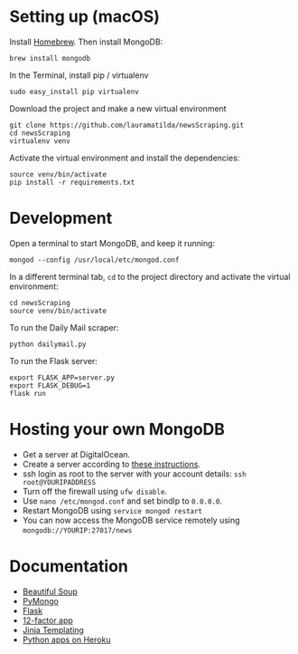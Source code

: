 # Setting up (macOS)

Install [Homebrew](https://brew.sh/). Then install MongoDB:

    brew install mongodb

In the Terminal, install pip / virtualenv

    sudo easy_install pip virtualenv

Download the project and make a new virtual environment

    git clone https://github.com/lauramatilda/newsScraping.git
    cd newsScraping
    virtualenv venv

Activate the virtual environment and install the dependencies:

    source venv/bin/activate
    pip install -r requirements.txt

# Development

Open a terminal to start MongoDB, and keep it running:

    mongod --config /usr/local/etc/mongod.conf

In a different terminal tab, `cd` to the project directory and activate the virtual environment:

    cd newsScraping
    source venv/bin/activate

To run the Daily Mail scraper:

    python dailymail.py

To run the Flask server:

    export FLASK_APP=server.py
    export FLASK_DEBUG=1
    flask run

# Hosting your own MongoDB

* Get a server at DigitalOcean.
* Create a server according to [these instructions](https://www.digitalocean.com/community/tutorials/how-to-use-the-mongodb-one-click-application).
* ssh login as root to the server with your account details: `ssh root@YOURIPADDRESS`
* Turn off the firewall using `ufw disable`.
* Use `nano /etc/mongod.conf` and set bindIp to `0.0.0.0`.
* Restart MongoDB using `service mongod restart`
* You can now access the MongoDB service remotely using `mongodb://YOURIP:27017/news`

# Documentation

* [Beautiful Soup](https://www.crummy.com/software/BeautifulSoup/bs4/doc/)
* [PyMongo](https://api.mongodb.com/python/current/tutorial.html)
* [Flask](http://flask.pocoo.org/docs/0.12/)
* [12-factor app](https://12factor.net/)
* [Jinja Templating](http://jinja.pocoo.org/docs/2.10/)
* [Python apps on Heroku](https://devcenter.heroku.com/articles/getting-started-with-python)
